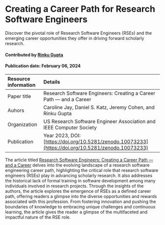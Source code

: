 # Creating a Career Path for Research Software Engineers
<!-- deck text start --> 
Discover the pivotal role of Research Software Engineers (RSEs) and the emerging career opportunities they offer in driving forward scholarly research.
<!-- deck text end --> 

#### Contributed by [Rinku Gupta](https://github.com/rinkug)

#### Publication date: February 06, 2024

Resource information | Details
:--- | :--- 
Paper title  | Research Software Engineers: Creating a Career Path — and a Career
Auhors | Caroline Jay, Daniel S. Katz, Jeremy Cohen, and Rinku Gupta
Organization | US Research Software Engineer Association and  IEEE Computer Society
Publication | Year 2023,  DOI: [https://doi.org/10.5281/zenodo.10073233](https://doi.org/10.5281/zenodo.10073233)

The article  titled [Research Software Engineers: Creating a Career Path — and a Career](https://doi.org/10.5281/zenodo.10073233) delves into the evolving landscape of a research software engineering career path, highlighting the critical role that research software engineers (RSEs) play in advancing scholarly research. 
It also addresses the historical lack of formal training in software development among many individuals involved in research projects. 
Through the insights of the authors, the article explores the emergence of RSEs as a defined career path, offering readers a glimpse into the diverse opportunities and rewards associated with this profession. 
From fostering innovation and pushing the boundaries of knowledge to embracing unique challenges and continuous learning, the article gives the reader a glimpse of the multifaceted and impactful nature of the RSE role.

<!---
Publish: yes
RSS update: 2024-02-06
Topics: research software engineers
Pinned: no
--->
